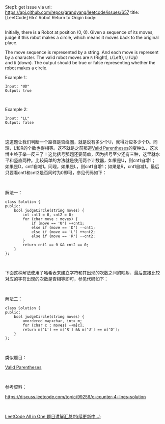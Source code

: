 Step1: get issue via url: https://api.github.com/repos/grandyang/leetcode/issues/657 
 title:[LeetCode] 657. Robot Return to Origin 
 body:  
  

Initially, there is a Robot at position (0, 0). Given a sequence of its moves, judge if this robot makes a circle, which means it moves back to the original place.

The move sequence is represented by a string. And each move is represent by a character. The valid robot moves are `R` (Right), `L`(Left), `U` (Up) and `D` (down). The output should be true or false representing whether the robot makes a circle.

Example 1:
    
    
    Input: "UD"
    Output: true
    

 

Example 2:
    
    
    Input: "LL"
    Output: false
    

 

这道题让我们判断一个路径是否绕圈，就是说有多少个U，就得对应多少个D。同理，L和R的个数也得相等。这不就是之前那道[Valid Parentheses](http://www.cnblogs.com/grandyang/p/4424587.html)的变种么，这次博主终于举一反三了！这比括号那题还要简单，因为括号至少还有三种，这里就水平和竖直两种。比较简单的方法就是使用两个计数器，如果是U，则cnt1自增1；如果是D，cnt1自减1。同理，如果是L，则cnt1自增1；如果是R，cnt1自减1。最后只要看cnt1和cnt2是否同时为0即可，参见代码如下：

 

解法一：
    
    
    class Solution {
    public:
        bool judgeCircle(string moves) {
            int cnt1 = 0, cnt2 = 0;
            for (char move : moves) {
                if (move == 'U') ++cnt1;
                else if (move == 'D') --cnt1;
                else if (move == 'L') ++cnt2;
                else if (move == 'R') --cnt2;
            }
            return cnt1 == 0 && cnt2 == 0;
        }
    };

 

下面这种解法使用了哈希表来建立字符和其出现的次数之间的映射，最后直接比较对应的字符出现的次数是否相等即可，参见代码如下：

 

解法二：
    
    
    class Solution {
    public:
        bool judgeCircle(string moves) {
            unordered_map<char, int> m;
            for (char c : moves) ++m[c];
            return m['L'] == m['R'] && m['U'] == m['D'];
        }
    };

 

类似题目：

[Valid Parentheses](http://www.cnblogs.com/grandyang/p/4424587.html)

 

参考资料： 

<https://discuss.leetcode.com/topic/99256/c-counter-4-lines-solution> 

 

[LeetCode All in One 题目讲解汇总(持续更新中...)](http://www.cnblogs.com/grandyang/p/4606334.html)
